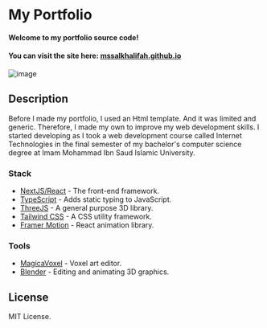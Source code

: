 # My Portfolio

#### Welcome to my portfolio source code!

#### You can visit the site here: [mssalkhalifah.github.io]

![image](https://res.cloudinary.com/domq50ciy/image/upload/c_scale,w_1280/v1646929906/protfolio/Thumbnail_w4oehm.jpg)

## Description

Before I made my portfolio, I used an Html template. And it was limited and generic. Therefore, I made my own to improve my web development skills. I started developing as I took a web development course called Internet Technologies in the final semester of my bachelor's computer science degree at Imam Mohammad Ibn Saud Islamic University.

### Stack

- [NextJS/React] - The front-end framework.
- [TypeScript] - Adds static typing to JavaScript.
- [ThreeJS] - A general purpose 3D library.
- [Tailwind CSS] - A CSS utility framework.
- [Framer Motion] - React animation library.

### Tools

- [MagicaVoxel] - Voxel art editor.
- [Blender] - Editing and animating 3D graphics.

## License

MIT License.

[nextjs/react]: https://nextjs.org/
[framer motion]: https://www.framer.com/motion/
[tailwind css]: https://tailwindcss.com/
[typescript]: https://www.typescriptlang.org/
[threejs]: https://threejs.org/
[magicavoxel]: https://ephtracy.github.io/
[blender]: https://www.blender.org/
[website]: https://mssalkhalifah.github.io/
[mssalkhalifah.github.io]: https://mssalkhalifah.github.io/
